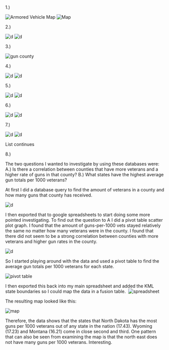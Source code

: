 1.) 

![Armored Vehicle Map](http://i.imgur.com/oY3Oct6.png?1)
![Map](http://i.imgur.com/4oDtNde.png?1)
     
     
2.) 

![d](http://i.imgur.com/XaNHuSS.png)
![d](http://i.imgur.com/NW5k9rE.png)

3.)

![gun county](http://i.imgur.com/YQlj8x5.png?1)

4.) 

![d](http://i.imgur.com/xaJDNI4.png?1)
![d](http://i.imgur.com/vWpamdt.png?1)

5.) 

![d](http://i.imgur.com/iUqeLgW.png?2)
![d](http://i.imgur.com/oc0E5RN.png?1)

6.) 

![d](http://i.imgur.com/FeFZuqb.png?1)
![d](http://i.imgur.com/6JGLuaS.png?1)

7.) 

![d](http://i.imgur.com/3nVLNEk.png?1)
![d](http://i.imgur.com/9NAOExD.png?1)

List continues


8.) 

The two questions I wanted to investigate by using these databases were:
	A.) Is there a correlation between counties that have more veterans and a higher rate of guns in that county?
	B.) What states have the highest average gun totals per 1000 veterans?


At first I did a database query to find the amount of veterans in a county and how many guns that county has received. 

![d](http://i.imgur.com/dktTpwi.png?1)

I then exported that to google spreadsheets to start doing some more pointed investigating. To find out the question to A I did a pivot table scatter plot graph. I found that the amount of guns-per-1000 vets stayed relatively the same no matter how many veterans were in the county. I found that there did not seem to be a strong correlation between counties with more veterans and higher gun rates in the county. 

![d](http://i.imgur.com/xgtsqGO.png?1)


So I started playing around with the data and used a pivot table to find the average gun totals per 1000 veterans for each state.

![pivot table](http://i.imgur.com/qIQmHy8.png?1)

I then exported this back into my main spreadsheet and added the KML state boundaries so I could map the data in a fusion table.  ![spreadsheet](http://i.imgur.com/GokyJnC.png?1)

The resulting map looked like this:

![map](http://i.imgur.com/9DFEznA.png?1)


Therefore, the data shows that the states that North Dakota has the most guns per 1000 veterans out of any state in the nation (17.43). Wyoming (17.23) and Montana (16.21) come in close second and third. One pattern that can also be seen from examining the map is that the north east does not have many guns per 1000 veterans. Interesting. 


